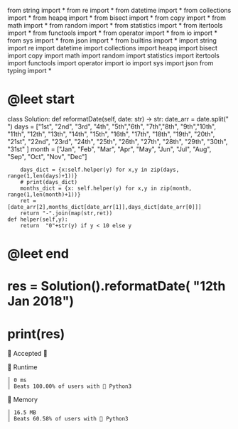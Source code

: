 from string import *
from re import *
from datetime import *
from collections import *
from heapq import *
from bisect import *
from copy import *
from math import *
from random import *
from statistics import *
from itertools import *
from functools import *
from operator import *
from io import *
from sys import *
from json import *
from builtins import *
import string
import re
import datetime
import collections
import heapq
import bisect
import copy
import math
import random
import statistics
import itertools
import functools
import operator
import io
import sys
import json
from typing import *

# @leet start


class Solution:
    def reformatDate(self, date: str) -> str:
        date_arr = date.split(" ")
        days = ["1st", "2nd", "3rd", "4th", "5th","6th", "7th","8th", "9th","10th",
            "11th", "12th", "13th", "14th", "15th", "16th", "17th", "18th", "19th", "20th",
            "21st", "22nd", "23rd", "24th", "25th", "26th", "27th", "28th", "29th", "30th", "31st"
                ]
        month = ["Jan", "Feb", "Mar", "Apr", "May", "Jun", "Jul", "Aug", "Sep", "Oct", "Nov", "Dec"]

        days_dict = {x:self.helper(y) for x,y in zip(days, range(1,len(days)+1))}
        # print(days_dict)
        months_dict = {x: self.helper(y) for x,y in zip(month, range(1,len(month)+1))}
        ret = [date_arr[2],months_dict[date_arr[1]],days_dict[date_arr[0]]]
        return "-".join(map(str,ret))
    def helper(self,y):
        return  "0"+str(y) if y < 10 else y

# @leet end

# res = Solution().reformatDate( "12th Jan 2018")
# print(res)
 Accepted 🎉


󰓅 Runtime

	│ 0 ms
	│ Beats 100.00% of users with  Python3


󰍛 Memory

	│ 16.5 MB
	│ Beats 60.58% of users with  Python3


